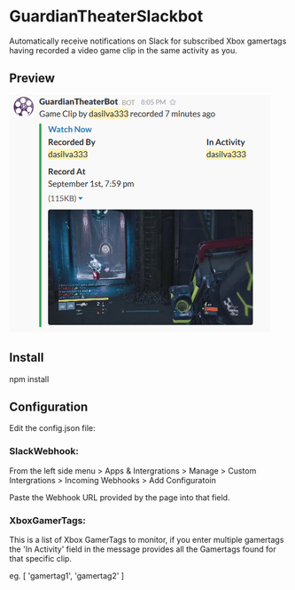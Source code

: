 # GuardianTheaterSlackbot

Automatically receive notifications on Slack for subscribed Xbox gamertags having recorded a video game clip in the same activity as you.

## Preview

![Slack Preview](preview.png)

## Install

npm install

## Configuration

Edit the config.json file:

### SlackWebhook: 

From the left side menu > Apps & Intergrations > Manage > Custom Intergrations > Incoming Webhooks > Add Configuratoin

Paste the Webhook URL provided by the page into that field.

### XboxGamerTags: 

This is a list of Xbox GamerTags to monitor, if you enter multiple gamertags the 'In Activity' field in the message provides all the Gamertags found for that specific clip.

eg. [ 'gamertag1', 'gamertag2' ]

